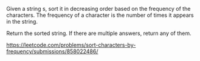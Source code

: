Given a string s, sort it in decreasing order based on the frequency of the characters. The frequency of a character is the number of times it appears in the string.

Return the sorted string. If there are multiple answers, return any of them.

https://leetcode.com/problems/sort-characters-by-frequency/submissions/858022486/